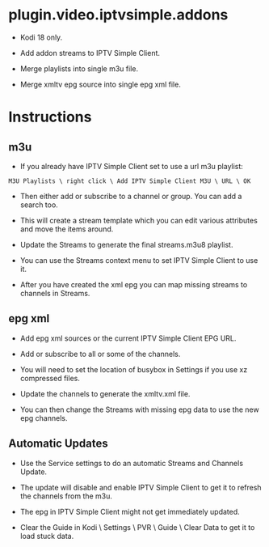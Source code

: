 # plugin.video.iptvsimple.addons

* Kodi 18 only.

* Add addon streams to IPTV Simple Client.
* Merge playlists into single m3u file.
* Merge xmltv epg source into single epg xml file.

# Instructions
## m3u

* If you already have IPTV Simple Client set to use a url m3u playlist:

`M3U Playlists \ right click \ Add IPTV Simple Client M3U \ URL \ OK`

* Then either add or subscribe to a channel or group. You can add a search too.

* This will create a stream template which you can edit various attributes and move the items around.

* Update the Streams to generate the final streams.m3u8 playlist.

* You can use the Streams context menu to set IPTV Simple Client to use it.

* After you have created the xml epg you can map missing streams to channels in Streams.

## epg xml

* Add epg xml sources or the current IPTV Simple Client EPG URL.

* Add or subscribe to all or some of the channels.

* You will need to set the location of busybox in Settings if you use xz compressed files.

* Update the channels to generate the xmltv.xml file.

* You can then change the Streams with missing epg data to use the new epg channels.

## Automatic Updates

* Use the Service settings to do an automatic Streams and Channels Update.

* The update will disable and enable IPTV Simple Client to get it to refresh the channels from the m3u.

* The epg in IPTV Simple Client might not get immediately updated.

* Clear the Guide in Kodi \ Settings \ PVR \ Guide \ Clear Data  to get it to load stuck data.
